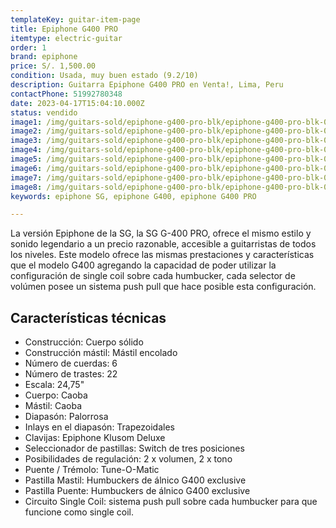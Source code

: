 ```yaml
---
templateKey: guitar-item-page
title: Epiphone G400 PRO
itemtype: electric-guitar
order: 1
brand: epiphone
price: S/. 1,500.00
condition: Usada, muy buen estado (9.2/10)
description: Guitarra Epiphone G400 PRO en Venta!, Lima, Peru
contactPhone: 51992780348
date: 2023-04-17T15:04:10.000Z
status: vendido
image1: /img/guitars-sold/epiphone-g400-pro-blk/epiphone-g400-pro-blk-01-sold.jpg
image2: /img/guitars-sold/epiphone-g400-pro-blk/epiphone-g400-pro-blk-02-sold.jpg
image3: /img/guitars-sold/epiphone-g400-pro-blk/epiphone-g400-pro-blk-03-sold.jpg
image4: /img/guitars-sold/epiphone-g400-pro-blk/epiphone-g400-pro-blk-04-sold.jpg
image5: /img/guitars-sold/epiphone-g400-pro-blk/epiphone-g400-pro-blk-05-sold.jpg
image6: /img/guitars-sold/epiphone-g400-pro-blk/epiphone-g400-pro-blk-06-sold.jpg
image7: /img/guitars-sold/epiphone-g400-pro-blk/epiphone-g400-pro-blk-07-sold.jpg
image8: /img/guitars-sold/epiphone-g400-pro-blk/epiphone-g400-pro-blk-08-sold.jpg
keywords: epiphone SG, epiphone G400, epiphone G400 PRO

---
```

La versión Epiphone de la SG, la SG G-400 PRO, ofrece el mismo estilo y sonido legendario a un precio razonable, accesible a guitarristas de todos los niveles.
Este modelo ofrece las mismas prestaciones y características que el modelo G400 agregando la capacidad de poder utilizar la configuración de single coil sobre cada humbucker, cada selector de volúmen posee un sistema push pull que hace posible esta configuración.

## Características técnicas

* Construcción: Cuerpo sólido
* Construcción mástil: Mástil encolado
* Número de cuerdas: 6
* Número de trastes: 22
* Escala: 24,75"
* Cuerpo: Caoba
* Mástil: Caoba
* Diapasón: Palorrosa
* Inlays en el diapasón: Trapezoidales
* Clavijas: Epiphone Klusom Deluxe
* Seleccionador de pastillas: Switch de tres posiciones
* Posibilidades de regulación: 2 x volumen, 2 x tono
* Puente / Trémolo: Tune-O-Matic
* Pastilla Mastil: Humbuckers de álnico G400 exclusive
* Pastilla Puente: Humbuckers de álnico G400 exclusive
* Circuito Single Coil: sistema push pull sobre cada humbucker para que funcione como single coil.